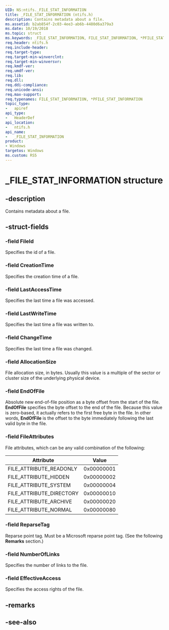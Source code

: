 ```yaml
---
UID: NS:ntifs._FILE_STAT_INFORMATION
title: _FILE_STAT_INFORMATION (ntifs.h)
description: Contains metadata about a file.
ms.assetid: b2ab854f-2c03-4ee3-ab6b-4480d6a379a3
ms.date: 10/19/2018
ms.topic: struct
ms.keywords: _FILE_STAT_INFORMATION, FILE_STAT_INFORMATION, *PFILE_STAT_INFORMATION, 
req.header: ntifs.h
req.include-header:
req.target-type:
req.target-min-winverclnt:
req.target-min-winversvr:
req.kmdf-ver:
req.umdf-ver:
req.lib:
req.dll:
req.ddi-compliance:
req.unicode-ansi:
req.max-support:
req.typenames: FILE_STAT_INFORMATION, *PFILE_STAT_INFORMATION
topic_type: 
-	apiref
api_type: 
-	HeaderDef
api_location: 
-	ntifs.h
api_name: 
-	_FILE_STAT_INFORMATION
product:
- Windows
targetos: Windows
ms.custom: RS5
---
```


# _FILE_STAT_INFORMATION structure

## -description
Contains metadata about a file.

## -struct-fields

### -field FileId
Specifies the id of a file.
 
### -field CreationTime
Specifies the creation time of a file.

### -field LastAccessTime
Specifies the last time a file was accessed.
 
### -field LastWriteTime
Specifies the last time a file was written to.
 
### -field ChangeTime
Specifies the last time a file was changed.
 
### -field AllocationSize
 
File allocation size, in bytes. Usually this value is a multiple of the sector or cluster size of the underlying physical device. 

### -field EndOfFile

Absolute new end-of-file position as a byte offset from the start of the file. **EndOfFile** specifies the byte offset to the end of the file. Because this value is zero-based, it actually refers to the first free byte in the file. In other words, **EndOfFile** is the offset to the byte immediately following the last valid byte in the file.

### -field FileAttributes

File attributes, which can be any valid combination of the following: 

Attribute   |   Value
------------|------------
FILE_ATTRIBUTE_READONLY |0x00000001
FILE_ATTRIBUTE_HIDDEN   |0x00000002
FILE_ATTRIBUTE_SYSTEM   |0x00000004
FILE_ATTRIBUTE_DIRECTORY|0x00000010
FILE_ATTRIBUTE_ARCHIVE  |0x00000020
FILE_ATTRIBUTE_NORMAL   |0x00000080

### -field ReparseTag
 
Reparse point tag. Must be a Microsoft reparse point tag. (See the following <b>Remarks</b> section.) 

### -field NumberOfLinks

Specifies the number of links to the file.

### -field EffectiveAccess

Specifies the access rights of the file.
 

## -remarks

## -see-also
